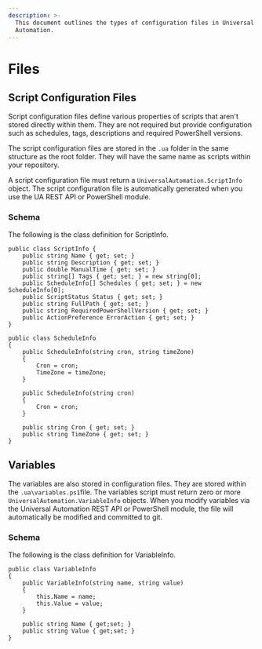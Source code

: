 ```yaml
---
description: >-
  This document outlines the types of configuration files in Universal
  Automation.
---
```


# Files

## Script Configuration Files

Script configuration files define various properties of scripts that aren't stored directly within them. They are not required but provide configuration such as schedules, tags, descriptions and required PowerShell versions. 

The script configuration files are stored in the `.ua` folder in the same structure as the root folder. They will have the same name as scripts within your repository. 

A script configuration file must return a `UniversalAutomation.ScriptInfo` object. The script configuration file is automatically generated when you use the UA REST API or PowerShell module. 

### Schema 

The following is the class definition for ScriptInfo.

```text
public class ScriptInfo {
    public string Name { get; set; }
    public string Description { get; set; }
    public double ManualTime { get; set; }
    public string[] Tags { get; set; } = new string[0];
    public ScheduleInfo[] Schedules { get; set; } = new ScheduleInfo[0];
    public ScriptStatus Status { get; set; }
    public string FullPath { get; set; }
    public string RequiredPowerShellVersion { get; set; }
    public ActionPreference ErrorAction { get; set; }
}

public class ScheduleInfo
{
    public ScheduleInfo(string cron, string timeZone)
    {
        Cron = cron;
        TimeZone = timeZone;
    }

    public ScheduleInfo(string cron)
    {
        Cron = cron;
    }

    public string Cron { get; set; }
    public string TimeZone { get; set; }
}
```

## Variables

The variables are also stored in configuration files. They are stored within the `.ua\variables.ps1`file. The variables script must return zero or more `UniversalAutomation.VariableInfo`  objects. When you modify variables via the Universal Automation REST API or PowerShell module, the file will automatically be modified and committed to git. 

### Schema

The following is the class definition for VariableInfo.

```text
public class VariableInfo 
{
    public VariableInfo(string name, string value)
    {
        this.Name = name;
        this.Value = value;
    }

    public string Name { get;set; }
    public string Value { get;set; }
}
```

